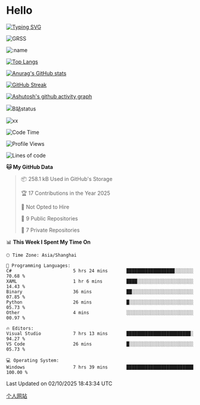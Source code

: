 # Hello


[![Typing SVG](https://readme-typing-svg.demolab.com?font=Fira+Code&pause=1000&color=F78FDE&width=435&lines=Ciallo%ef%bd%9e(%e2%88%a0%e3%83%bb%cf%89%3c+)%e2%8c%92%e2%98%85)](https://git.io/typing-svg)

![GRSS](https://github-readme-steam-card.vercel.app/status/?steamid=76561198221796636&show_in_game_bg=true&show_recent_game_bg=true&animated_avatar=true)

![:name](https://count.getloli.com/get/@hk416?theme=rule34)

[![Top Langs](https://github-readme-stats.vercel.app/api/top-langs/?username=qq583044063qq&locale=cn&hide=javascript,html)](https://github.com/anuraghazra/github-readme-stats)

[![Anurag's GitHub stats](https://github-readme-stats.vercel.app/api?username=qq583044063qq&count_private=true&show_icons=true&locale=cn)](https://github.com/anuraghazra/github-readme-stats)

[![GitHub Streak](https://streak-stats.demolab.com/?user=qq583044063qq&locale=zh_Hans)](https://git.io/streak-stats)

[![Ashutosh's github activity graph](https://github-readme-activity-graph.vercel.app/graph?username=qq583044063qq)](https://github.com/ashutosh00710/github-readme-activity-graph)

![B站status](https://stats.justsong.cn/api/bilibili/?id=3931848&lang=zh-CN)

![xx](xx.gif)

<!--START_SECTION:waka-->
![Code Time](http://img.shields.io/badge/Code%20Time-2%2C011%20hrs%2038%20mins-blue)

![Profile Views](http://img.shields.io/badge/Profile%20Views-2-blue)

![Lines of code](https://img.shields.io/badge/From%20Hello%20World%20I%27ve%20Written-995.0%20thousand%20lines%20of%20code-blue)

**🐱 My GitHub Data** 

> 📦 258.1 kB Used in GitHub's Storage 
 > 
> 🏆 17 Contributions in the Year 2025
 > 
> 🚫 Not Opted to Hire
 > 
> 📜 9 Public Repositories 
 > 
> 🔑 7 Private Repositories 
 > 
📊 **This Week I Spent My Time On** 

```text
🕑︎ Time Zone: Asia/Shanghai

💬 Programming Languages: 
C#                       5 hrs 24 mins       ██████████████████░░░░░░░   70.68 % 
XAML                     1 hr 6 mins         ████░░░░░░░░░░░░░░░░░░░░░   14.43 % 
Binary                   36 mins             ██░░░░░░░░░░░░░░░░░░░░░░░   07.85 % 
Python                   26 mins             █░░░░░░░░░░░░░░░░░░░░░░░░   05.73 % 
Other                    4 mins              ░░░░░░░░░░░░░░░░░░░░░░░░░   00.97 % 

🔥 Editors: 
Visual Studio            7 hrs 13 mins       ████████████████████████░   94.27 % 
VS Code                  26 mins             █░░░░░░░░░░░░░░░░░░░░░░░░   05.73 % 

💻 Operating System: 
Windows                  7 hrs 39 mins       █████████████████████████   100.00 % 
```


 Last Updated on 02/10/2025 18:43:34 UTC
<!--END_SECTION:waka-->

[个人网站](https://blog.ayatsukinora.org.cn)
